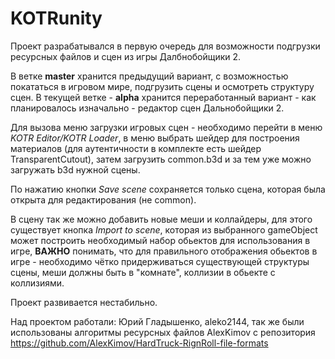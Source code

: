 # KOTRunity

Проект разрабатывался в первую очередь для возможности подгрузки ресурсных файлов и сцен из игры Далбнобойщики 2.

В ветке **master** хранится предыдущий вариант, с возможностью покататься в игровом мире, подгрузить сцены и осмотреть структуру сцен.
В текущей ветке - **alpha** хранится переработанный вариант - как планировалось изначально - редактор сцен Дальнобойщики 2.

Для вызова меню загрузки игровых сцен - необходимо перейти в меню *KOTR Editor/KOTR Loader*, в меню выбрать шейдер для построения материалов (для аутентичности в комплекте есть шейдер TransparentCutout), затем загрузить common.b3d и за тем уже можно загружать b3d нужной сцены.

По нажатию кнопки *Save scene* сохраняется только сцена, которая была открыта для редактирования (не common).

В сцену так же можно добавить новые меши и коллайдеры, для этого существует кнопка *Import to scene*, которая из выбранного gameObject может построить необходимый набор обьектов для использования в игре, **ВАЖНО** понимать, что для правильного отображения обьектов в игре - необходимо чётко придерживаться существующей структуры сцены, меши должны быть в "комнате", коллизии в обьекте с коллизиями.

Проект развивается нестабильно.

Над проектом работали: Юрий Гладышенко, aleko2144, так же были использованы алгоритмы ресурсных файлов AlexKimov с репозитория https://github.com/AlexKimov/HardTruck-RignRoll-file-formats

